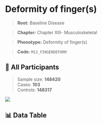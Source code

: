 # Deformity of finger(s)

> **Root:** Baseline Disease  

> **Chapter:** Chapter XIII- Musculoskeletal  

> **Phenotype:** Deformity of finger(s)  

> **Code:** `M13_FINGERDEFORM`

## 🧪 All Participants  
> Sample size: **148420**  
> Cases: **103**  
> Controls: **148317**
<img src="/Sensitive/Figures/ALL/Incidence/M13_FINGERDEFORM.png"/>

## 📊 Data Table
<CsvTableMRF src="/Sensitive/Data/ALL/Incidence/COX_M13_FINGERDEFORM.csv"/>


